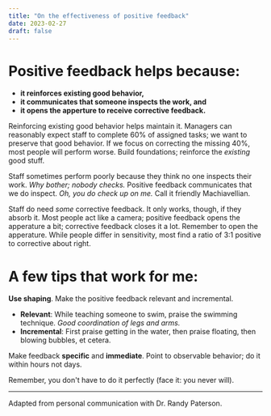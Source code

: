 ```yaml
---
title: "On the effectiveness of positive feedback"
date: 2023-02-27
draft: false
---
```


# Positive feedback helps because:

- **it reinforces existing good behavior,**
- **it communicates that someone inspects the work, and**
- **it opens the apperture to receive corrective feedback.**

Reinforcing existing good behavior helps maintain it. Managers can reasonably expect staff to complete 60% of assigned tasks; we want to preserve that good behavior. If we focus on correcting the missing 40%, most people will perform worse. Build foundations; reinforce the _existing_ good stuff.

Staff sometimes perform poorly because they think no one inspects their work. _Why bother; nobody checks._ Positive feedback communicates that we do inspect. _Oh, you do check up on me._ Call it friendly Machiavellian.

Staff do need _some_ corrective feedback. It only works, though, if they absorb it. Most people act like a camera; positive feedback opens the apperature a bit; corrective feedback closes it a lot. Remember to open the apperature. While people differ in sensitivity, most find a ratio of 3:1 positive to corrective about right.

#  A few tips that work for me:

**Use shaping**.  Make the positive feedback relevant and incremental.

* **Relevant**: While teaching someone to swim, praise the swimming technique. _Good coordination of legs and arms._
* **Incremental**: First praise getting in the water, then praise floating, then blowing bubbles, et cetera.

Make feedback **specific** and **immediate**. Point to observable behavior; do it within hours not days.

Remember, you don't have to do it perfectly (face it: you never will).

---

Adapted from personal communication with Dr. Randy Paterson.

